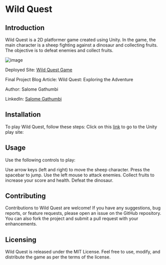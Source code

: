 # Wild Quest
## Introduction
Wild Quest is a 2D platformer game created using Unity. In the game, the main character is a sheep fighting against a dinosaur and collecting fruits. The objective is to  defeat enemies and collect fruits.

![image](https://github.com/ProgrammerSalomeGathumbi/Wild-Quest/assets/113690133/7716a12d-0bcc-40cd-8465-9967f15769a5)

Deployed Site: [Wild Quest Game](https://play.unity.com/mg/other/game-build-79)

Final Project Blog Article: Wild Quest: Exploring the Adventure

Author: Salome Gathumbi

LinkedIn: [Salome Gathumbi](https://play.unity.com/mg/other/game-build-79)

## Installation
To play Wild Quest, follow these steps:
Click on this [link](https://play.unity.com/mg/other/game-build-79) to go to the Unity play site: 

## Usage
Use the following controls to play:

Use arrow keys (left and right) to move the sheep character.
Press the spacebar to jump.
Use the left mouse to  attack enemies.
Collect fruits to increase your score and health.
Defeat the dinosaur.    

## Contributing
Contributions to Wild Quest are welcome! If you have any suggestions, bug reports, or feature requests, please open an issue on the GitHub repository. You can also fork the project and submit a pull request with your enhancements.

## Licensing
Wild Quest is released under the MIT License. Feel free to use, modify, and distribute the game as per the terms of the license.
